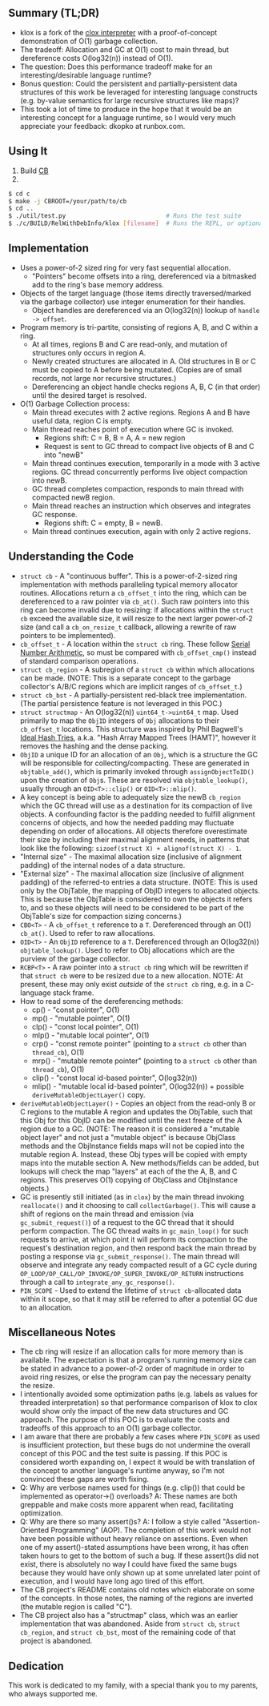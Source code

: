 ## Summary (TL;DR)
* klox is a fork of the [clox interpreter](http://craftinginterpreters.com "Crafting Interpreters")
  with a proof-of-concept demonstration of O(1) garbage collection.
* The tradeoff:  Allocation and GC at O(1) cost to main thread, but dereference
  costs O(log32(n)) instead of O(1).
* The question:  Does this performance tradeoff make for an
  interesting/desirable language runtime?
* Bonus question:  Could the persistent and partially-persistent data structures
  of this work be leveraged for interesting language constructs (e.g. by-value
  semantics for large recursive structures like maps)?
* This took a lot of time to produce in the hope that it would be an interesting
  concept for a language runtime, so I would very much appreciate your feedback:
  dkopko at runbox.com.

## Using It
1. Build [CB](https://github.com/dkopko/cb "CB Project")
2. 
```sh
$ cd c
$ make -j CBROOT=/your/path/to/cb
$ cd ..
$ ./util/test.py                            # Runs the test suite
$ ./c/BUILD/RelWithDebInfo/klox [filename]  # Runs the REPL, or optionally provided script file
```

## Implementation
* Uses a power-of-2 sized ring for very fast sequential allocation.
  * "Pointers" become offsets into a ring, dereferenced via a bitmasked add to
    the ring's base memory address.
* Objects of the target language (those items directly traversed/marked via the
  garbage collector) use integer enumeration for their handles.
  * Object handles are dereferenced via an O(log32(n)) lookup of
    `handle -> offset`.
* Program memory is tri-partite, consisting of regions A, B, and C within a 
  ring.
  * At all times, regions B and C are read-only, and mutation of structures only
    occurs in region A.
  * Newly created structures are allocated in A.  Old structures in B or C must
    be copied to A before being mutated.  (Copies are of small records, not
    large nor recursive structures.)
  * Dereferencing an object handle checks regions A, B, C (in that order) until
    the desired target is resolved.
* O(1) Garbage Collection process:
  * Main thread executes with 2 active regions.  Regions A and B have useful
    data, region C is empty.
  * Main thread reaches point of execution where GC is invoked.
    * Regions shift:  C = B, B = A, A = new region 
    * Request is sent to GC thread to compact live objects of B and C into
      "newB"
  * Main thread continues execution, temporarily in a mode with 3 active
    regions.  GC thread concurrently performs live object compaction into newB.
  * GC thread completes compaction, responds to main thread with compacted newB
    region.
  * Main thread reaches an instruction which observes and integrates GC
    response.
    * Regions shift:  C = empty, B = newB.
  * Main thread continues execution, again with only 2 active regions.


## Understanding the Code
* `struct cb` - A "continuous buffer".  This is a power-of-2-sized ring
  implementation with methods paralleling typical memory allocator routines.
  Allocations return a `cb_offset_t` into the ring, which can be dereferenced
  to a raw pointer via `cb_at()`.  Such raw pointers into this ring can become
  invalid due to resizing:  if allocations within the `struct cb` exceed the
  available size, it will resize to the next larger power-of-2 size (and call
  a `cb_on_resize_t` callback, allowing a rewrite of raw pointers to be
  implemented).
* `cb_offset_t` - A location within the `struct cb` ring.  These follow
  [Serial Number Arithmetic](https://en.wikipedia.org/wiki/Serial_number_arithmetic),
  so must be compared with `cb_offset_cmp()` instead of standard comparison
  operations.
* `struct cb_region` - A subregion of a `struct cb` within which allocations can
  be made.  (NOTE: This is a separate concept to the garbage collector's
  A/B/C regions which are implicit ranges of `cb_offset_t`.)
* `struct cb_bst` - A partially-persistent red-black tree implementation.
  (The partial persistence feature is not leveraged in this POC.)
* `struct structmap` - An O(log32(n)) `uint64_t->uint64_t` map.  Used primarily
  to map the `ObjID` integers of `Obj` allocations to their `cb_offset_t`
  locations.  This structure was inspired by Phil Bagwell's
  [Ideal Hash Tries](http://lampwww.epfl.ch/papers/idealhashtrees.pdf), a.k.a.
  "Hash Array Mapped Trees (HAMT)", however it removes the hashing and the dense
  packing.
* `ObjID` a unique ID for an allocation of an `Obj`, which is a structure the
  GC will be responsible for collecting/compacting.  These are generated in
  `objtable_add()`, which is primarily invoked through `assignObjectToID()`
  upon the creation of `Obj`s.  These are resolved via `objtable_lookup()`,
  usually through an `OID<T>::clip()` or `OID<T>::mlip()`.
* A key concept is being able to adequately size the newB `cb_region` which the
  GC thread will use as a destination for its compaction of live objects.
  A confounding factor is the padding needed to fulfill alignment concerns of
  objects, and how the needed padding may fluctuate depending on order of
  allocations.  All objects therefore overestimate their size by including
  their maximal alignment needs, in patterns that look like the following:
  `sizoef(struct X) + alignof(struct X) - 1`.
* "Internal size" - The maximal allocation size (inclusive of alignment padding)
  of the internal nodes of a data structure.
* "External size" - The maximal allocation size (inclusive of alignment padding)
  of the referred-to entries a data structure.  (NOTE: This is used only by the
  ObjTable,  the mapping of ObjID integers to allocated objects.  This is
  because the ObjTable is considered to own the objects it refers to, and so
  these objects will need to be considered to be part of the ObjTable's size for
  compaction sizing concerns.)
* `CBO<T>` - A `cb_offset_t` reference to a `T`.  Dereferenced through an O(1)
  `cb_at()`.  Used to refer to raw allocations.
* `OID<T>` - An `ObjID` reference to a `T`.  Dereferenced through an O(log32(n))
  `objtable_lookup()`.  Used to refer to Obj allocations which are the purview
  of the garbage collector.
* `RCBP<T>` - A raw pointer into a `struct cb` ring which will be rewritten if
  that `struct cb` were to be resized due to a new allocation.  NOTE: At
  present, these may only exist *outside* of the `struct cb` ring, e.g. in a
  C-language stack frame.
* How to read some of the dereferencing methods:
  * cp() - "const pointer", O(1)
  * mp() - "mutable pointer", O(1)
  * clp() - "const local pointer", O(1)
  * mlp() - "mutable local pointer", O(1)
  * crp() - "const remote pointer" (pointing to a `struct cb` other than `thread_cb`), O(1)
  * mrp() - "mutable remote pointer" (pointing to a `struct cb` other than `thread_cb`), O(1)
  * clip() - "const local id-based pointer", O(log32(n))
  * mlip() - "mutable local id-based pointer", O(log32(n)) + possible `deriveMutableObjectLayer()` copy.
* `deriveMutableObjectLayer()` - Copies an object from the read-only B or C
  regions to the mutable A region and updates the ObjTable, such that this Obj
  for this ObjID can be modified until the next freeze of the A region due to
  a GC.  (NOTE: The reason it is considered a "mutable object layer" and not
  just a "mutable object" is because ObjClass methods and the ObjInstance
  fields maps will not be copied into the mutable region A.  Instead, these Obj
  types will be copied with empty maps into the mutable section A. New
  methods/fields can be added, but lookups will check the map "layers" at each
  of the the A, B, and C regions.  This preserves O(1) copying of ObjClass and
  ObjInstance objects.)
* GC is presently still initiated (as in `clox`) by the main thread invoking
  `reallocate()` and it choosing to call `collectGarbage()`.  This will cause a
  shift of regions on the main thread and emission (via `gc_submit_request()`)
  of a request to the GC thread that it should perform compaction.  The GC
  thread waits in `gc_main_loop()` for such requests to arrive, at which point
  it will perform its compaction to the request's destination region, and then
  respond back the main thread by posting a response via `gc_submit_response()`.
  The main thread will observe and integrate any ready compacted result of a GC
  cycle during `OP_LOOP/OP_CALL/OP_INVOKE/OP_SUPER_INVOKE/OP_RETURN`
  instructions through a call to `integrate_any_gc_response()`.
* `PIN_SCOPE` - Used to extend the lifetime of `struct cb`-allocated data within
  it scope, so that it may still be referred to after a potential GC due to an
  allocation.

## Miscellaneous Notes
* The cb ring will resize if an allocation calls for more memory than is
  available.  The expectation is that a program's running memory size can be
  stated in advance to a power-of-2 order of magnitude in order to avoid ring
  resizes, or else the program can pay the necessary penalty the resize.
* I intentionally avoided some optimization paths (e.g. labels as values for
  threaded interpretation) so that performance comparison of klox to clox would
  show only the impact of the new data structures and GC approach.  The purpose
  of this POC is to evaluate the costs and tradeoffs of this approach to an O(1)
  garbage collector.
* I am aware that there are probably a few cases where `PIN_SCOPE` as used is
  insufficient protection, but these bugs do not undermine the overall concept
  of this POC and the test suite is passing.  If this POC is considered worth
  expanding on, I expect it would be with translation of the concept to another
  language's runtime anyway, so I'm not convinced these gaps are worth fixing.
* Q: Why are verbose names used for things (e.g. clip()) that could be
  implemented as operator->() overloads?  A: These names are both greppable and
  make costs more apparent when read, facilitating optimization.
* Q: Why are there so many assert()s?  A: I follow a style called
  "Assertion-Oriented Programming" (AOP). The completion of this work would not
  have been possible without heavy reliance on assertions.  Even when one of my
  assert()-stated assumptions have been wrong, it has often taken hours to get
  to the bottom of such a bug.  If these assert()s did not exist, there is
  absolutely no way I could have fixed the same bugs because they would have
  only shown up at some unrelated later point of execution, and I would have
  long ago tired of this effort.
* The CB project's README contains old notes which elaborate on some of the
  concepts.  In those notes, the naming of the regions are inverted (the mutable
  region is called "C").
* The CB project also has a "structmap" class, which was an earlier
  implementation that was abandoned.  Aside from `struct cb`,
  `struct cb_region`, and `struct cb_bst`, most of the remaining code of that
  project is abandoned.

## Dedication
This work is dedicated to my family, with a special thank you to my parents, who
always supported me.

